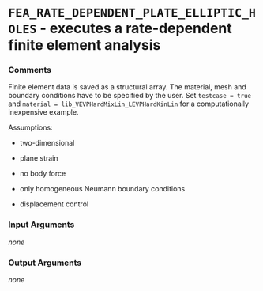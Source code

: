 # `FEA_RATE_DEPENDENT_PLATE_ELLIPTIC_HOLES` - executes a rate-dependent finite element analysis
###  Comments
Finite element data is saved as a structural array. The material, mesh
and boundary conditions have to be specified by the user. Set `testcase = true` and `material = lib_VEVPHardMixLin_LEVPHardKinLin` for a computationally inexpensive example.

Assumptions:

+   two-dimensional
    
+   plane strain
    
+   no body force
    
+   only homogeneous Neumann boundary conditions
    
+   displacement control
    
###  Input Arguments
_none_

###  Output Arguments
_none_

